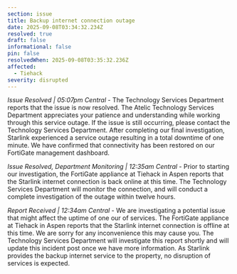 ```yaml
---
section: issue
title: Backup internet connection outage
date: 2025-09-08T03:34:32.234Z
resolved: true
draft: false
informational: false
pin: false
resolvedWhen: 2025-09-08T03:35:32.236Z
affected:
  - Tiehack
severity: disrupted
---
```

*Issue Resolved | 05:07pm Central* - The Technology Services Department reports that the issue is now resolved. The Atelic Technology Services Department appreciates your patience and understanding while working through this service outage. If the issue is still occurring, please contact the Technology Services Department. After completing our final investigation, Starlink experienced a service outage resulting in a total downtime of one minute. We have confirmed that connectivity has been restored on our FortiGate management dashboard.

*Issue Resolved, Department Monitoring | 12:35am Central* - Prior to starting our investigation, the FortiGate appliance at Tiehack in Aspen reports that the Starlink internet connection is back online at this time. The Technology Services Department will monitor the connection, and will conduct a complete investigation of the outage within twelve hours.

*Report Received | 12:34am Central* - We are investigating a potential issue that might affect the uptime of one our of services. The FortiGate appliance at Tiehack in Aspen reports that the Starlink internet connection is offline at this time. We are sorry for any inconvenience this may cause you. The Technology Services Department will investigate this report shortly and will update this incident post once we have more information. As Starlink provides the backup internet service to the property, no disruption of services is expected.